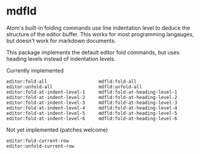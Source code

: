 # mdfld

Atom's built-in folding commands use line indentation level to deduce the structure of the editor buffer. This works for most programming langauges, but doesn't work for markdown documents.

This package implements the default editor fold commands, but uses heading levels instead of indentation levels.

Currently implemented

```
editor:fold-all                   mdfld:fold-all
editor:unfold-all                 mdfld:unfold-all
editor:fold-at-indent-level-1     mdfld:fold-at-heading-level-1
editor:fold-at-indent-level-2     mdfld:fold-at-heading-level-2
editor:fold-at-indent-level-3     mdfld:fold-at-heading-level-3
editor:fold-at-indent-level-4     mdfld:fold-at-heading-level-4
editor:fold-at-indent-level-5     mdfld:fold-at-heading-level-5
editor:fold-at-indent-level-6     mdfld:fold-at-heading-level-6
```

Not yet implemented (patches welcome)

```
editor:fold-current-row
editor:unfold-current-row
```
